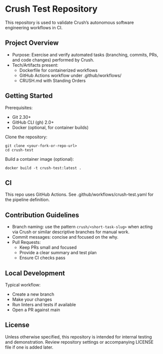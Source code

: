 # Crush Test Repository

This repository is used to validate Crush’s autonomous software engineering workflows in CI.

## Project Overview

- Purpose: Exercise and verify automated tasks (branching, commits, PRs, and code changes) performed by Crush.
- Tech/Artifacts present:
  - Dockerfile for containerized workflows
  - GitHub Actions workflow under .github/workflows/
  - CRUSH.md with Standing Orders

## Getting Started

Prerequisites:
- Git 2.30+
- GitHub CLI (gh) 2.0+
- Docker (optional, for container builds)

Clone the repository:

```
git clone <your-fork-or-repo-url>
cd crush-test
```

Build a container image (optional):

```
docker build -t crush-test:latest .
```

## CI

This repo uses GitHub Actions. See .github/workflows/crush-test.yaml for the pipeline definition.

## Contribution Guidelines

- Branch naming: use the pattern `crush/<short-task-slug>` when acting via Crush or similar descriptive branches for manual work.
- Commit messages: concise and focused on the why.
- Pull Requests:
  - Keep PRs small and focused
  - Provide a clear summary and test plan
  - Ensure CI checks pass

## Local Development

Typical workflow:
- Create a new branch
- Make your changes
- Run linters and tests if available
- Open a PR against main

## License

Unless otherwise specified, this repository is intended for internal testing and demonstration. Review repository settings or accompanying LICENSE file if one is added later.